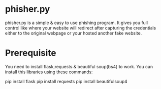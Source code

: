 # phisher.py

phisher.py is a simple & easy to use phishing program. It gives you full control like where your website will redirect after capturing the credentials either to the original webpage or your hosted another fake website.

# Prerequisite

You need to install flask,requests & beautiful soup(bs4) to work.
You can install this libraries using these commands:

pip install flask
pip install requests
pip install beautifulsoup4

